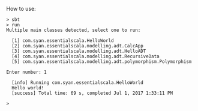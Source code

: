 How to use:

    > sbt
    > run
    Multiple main classes detected, select one to run:

      [1] com.syan.essentialscala.HelloWorld
      [2] com.syan.essentialscala.modelling.adt.CalcApp
      [3] com.syan.essentialscala.modelling.adt.HelloADT
      [4] com.syan.essentialscala.modelling.adt.RecursiveData
      [5] com.syan.essentialscala.modelling.adt.polymorphism.Polymorphism
    
    Enter number: 1

      [info] Running com.syan.essentialscala.HelloWorld 
      Hello world!
      [success] Total time: 69 s, completed Jul 1, 2017 1:33:11 PM
    
    >